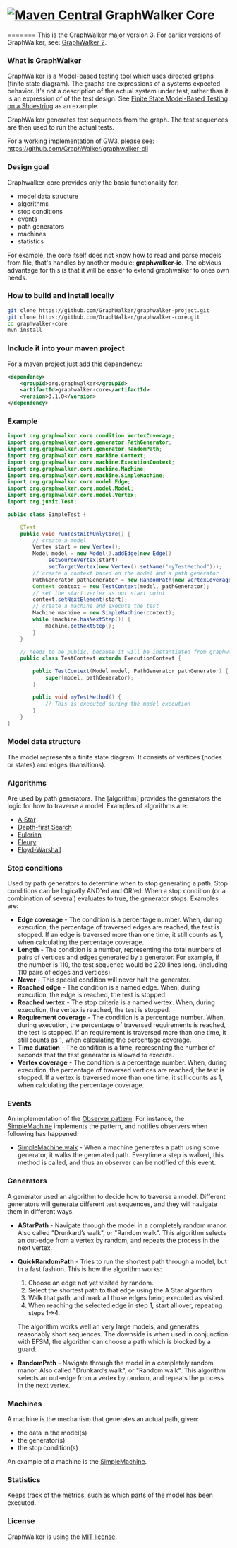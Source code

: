 [![Maven Central](https://maven-badges.herokuapp.com/maven-central/org.graphwalker/graphwalker-core/badge.svg)](https://maven-badges.herokuapp.com/maven-central/org.graphwalker/graphwalker-core)
GraphWalker Core
===================

=======
This is the GraphWalker major version 3. For earlier versions of GraphWalker, see: [GraphWalker 2].


### What is GraphWalker

GraphWalker is a Model-based testing tool which uses directed graphs (finite state diagram). The graphs are expressions of a systems expected behavior. It's not a description of the actual system under test, rather than it is an expression of of the test design. See [Finite State Model-Based Testing on a Shoestring] as an example.

GraphWalker generates test sequences from the graph. The test sequences are then used to run the actual tests.

For a working implementation of GW3, please see: https://github.com/GraphWalker/graphwalker-cli

### Design goal
Graphwalker-core provides only the
basic functionality for:
* model data structure
* algorithms
* stop conditions
* events
* path generators
* machines
* statistics

For example, the core itself does not know how to read and parse models from file, that's handles by another module: **graphwalker-io**. The obvious advantage for this is that it will be easier to extend graphwalker to ones own needs.

### How to build and install locally
```sh
git clone https://github.com/GraphWalker/graphwalker-project.git
git clone https://github.com/GraphWalker/graphwalker-core.git
cd graphwalker-core
mvn install
```

### Include it into your maven project
For a maven project just add this dependency:
```xml
<dependency>
    <groupId>org.graphwalker</groupId>
    <artifactId>graphwalker-core</artifactId>
    <version>3.1.0</version>
</dependency>
```

### Example

```java
import org.graphwalker.core.condition.VertexCoverage;
import org.graphwalker.core.generator.PathGenerator;
import org.graphwalker.core.generator.RandomPath;
import org.graphwalker.core.machine.Context;
import org.graphwalker.core.machine.ExecutionContext;
import org.graphwalker.core.machine.Machine;
import org.graphwalker.core.machine.SimpleMachine;
import org.graphwalker.core.model.Edge;
import org.graphwalker.core.model.Model;
import org.graphwalker.core.model.Vertex;
import org.junit.Test;

public class SimpleTest {

    @Test
    public void runTestWithOnlyCore() {
        // create a model
        Vertex start = new Vertex();
        Model model = new Model().addEdge(new Edge()
            .setSourceVertex(start)
            .setTargetVertex(new Vertex().setName("myTestMethod")));
        // create a context based on the model and a path generator
        PathGenerator pathGenerator = new RandomPath(new VertexCoverage(100));
        Context context = new TestContext(model, pathGenerator);
        // set the start vertex as our start point
        context.setNextElement(start);
        // create a machine and execute the test
        Machine machine = new SimpleMachine(context);
        while (machine.hasNextStep()) {
            machine.getNextStep();
        }
    }

    // needs to be public, because it will be instantiated from graphwalker
    public class TestContext extends ExecutionContext {

        public TestContext(Model model, PathGenerator pathGenerator) {
            super(model, pathGenerator);
        }

        public void myTestMethod() {
            // This is executed during the model execution
        }
    }
}
```


### Model data structure
The model represents a finite state diagram. It consists of vertices (nodes or states) and edges (transitions).

### Algorithms
Are used by path generators. The [algorithm] provides the generators the logic for how to traverse a model. Examples of algorithms are:
* [A Star]
* [Depth-first Search]
* [Eulerian]
* [Fleury]
* [Floyd-Warshall]

### Stop conditions
Used by path generators to determine when to stop generating a path. Stop conditions can be logically AND'ed and OR'ed. When a stop condition (or a combination of several) evaluates to true, the generator stops. Examples are:
* **Edge coverage** - The condition is a percentage number. When, during execution, the percentage of traversed edges are reached, the test is stopped. If an edge is traversed more than one time, it still counts as 1, when calculating the percentage coverage.
* **Length** - The condition is a number, representing the total numbers of pairs of vertices and edges generated by a generator. For example, if the number is 110, the test sequence would be 220 lines long. (including 110 pairs of edges and vertices).
* **Never** - This special condition will never halt the generator.
* **Reached edge** - The condition is a named edge. When, during execution, the edge is reached, the test is stopped.
* **Reached vertex** - The stop criteria is a named vertex. When, during execution, the vertex is reached, the test is stopped.
* **Requirement coverage** - The condition is a percentage number. When, during execution, the percentage of traversed requirements is reached, the test is stopped. If an requirement is traversed more than one time, it still counts as 1, when calculating the percentage coverage.
* **Time duration** - The condition is a time, representing the number of seconds that the test generator is allowed to execute.
* **Vertex coverage** - The condition is a percentage number. When, during execution, the percentage of traversed vertices are reached, the test is stopped. If a vertex is traversed more than one time, it still counts as 1, when calculating the percentage coverage.


### Events
An implementation of the [Observer pattern]. For instance, the [SimpleMachine] implements the pattern, and notifies observers when following has happened:
* [SimpleMachine.walk] - When a machine generates a path using some generator, it walks the generated path. Everytime a step is walked, this method is called, and thus an observer can be notified of this event.


### Generators
A generator used an algorithm to decide how to traverse a model. Different generators will generate different test sequences, and they will navigate them in different ways.

* **AStarPath** - Navigate through the model in a completely random manor. Also called "Drunkard’s walk", or "Random walk". This algorithm selects an out-edge from a vertex by random, and repeats the process in the next vertex.
* **QuickRandomPath** - Tries to run the shortest path through a model, but in a fast fashion. This is how the algorithm works:
   1. Choose an edge not yet visited by random.
   1. Select the shortest path to that edge using the A Star algorithm
   1. Walk that path, and mark all those edges being executed as visited.
   1. When reaching the selected edge in step 1, start all over, repeating steps 1->4.

   The algorithm works well an very large models, and generates reasonably short sequences. The downside is when used in conjunction with EFSM, the algorithm can choose a path which is blocked by a guard.
* **RandomPath** - Navigate through the model in a completely random manor. Also called "Drunkard’s walk", or "Random walk". This algorithm selects an out-edge from a vertex by random, and repeats the process in the next vertex.


### Machines
A machine is the mechanism that generates an actual path, given:
* the data in the model(s)
* the generator(s)
* the stop condition(s)

An example of a machine is the [SimpleMachine].

### Statistics
Keeps track of the metrics, such as which parts of the model has been executed.


### License
GraphWalker is using the [MIT license].


[GraphWalker 2]:https://github.com/KristianKarl/GraphWalker
[Finite State Model-Based Testing on a Shoestring]:http://www.harryrobinson.net/MBT-on-a-shoestring.pdf
[A Star]:http://en.wikipedia.org/wiki/A*_search_algorithm
[Depth-first Search]:http://en.wikipedia.org/wiki/Depth-first_search
[Eulerian]:http://en.wikipedia.org/wiki/Eulerian_path
[Fleury]:http://en.wikipedia.org/wiki/Eulerian_path#Fleury.27s_algorithm
[Floyd-Warshall]:http://en.wikipedia.org/wiki/Floyd%E2%80%93Warshall_algorithm
[Observer pattern]:http://en.wikipedia.org/wiki/Observer_pattern
[SimpleMachine]:https://github.com/GraphWalker/graphwalker-core/blob/master/src/main/java/org/graphwalker/core/machine/SimpleMachine.java#L44
[SimpleMachine.walk]:https://github.com/GraphWalker/graphwalker-core/blob/master/src/main/java/org/graphwalker/core/machine/SimpleMachine.java#L75
[MIT license]:http://opensource.org/licenses/MIT
